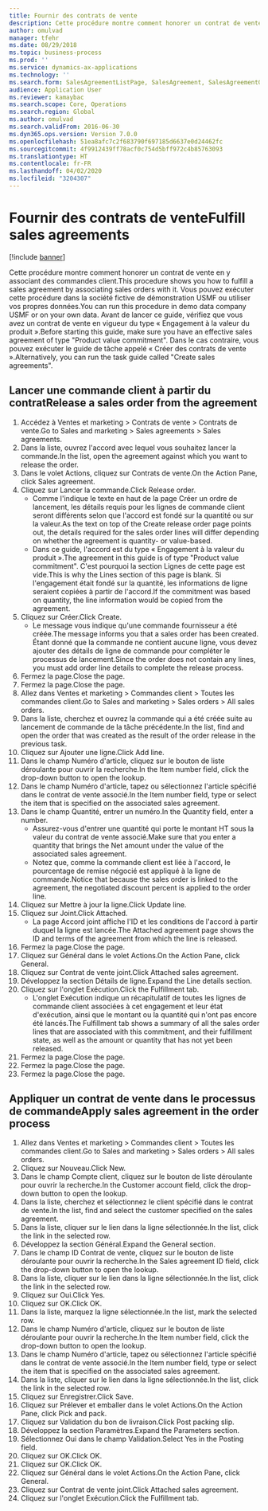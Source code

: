 ```yaml
---
title: Fournir des contrats de vente
description: Cette procédure montre comment honorer un contrat de vente en y associant des commandes client.
author: omulvad
manager: tfehr
ms.date: 08/29/2018
ms.topic: business-process
ms.prod: ''
ms.service: dynamics-ax-applications
ms.technology: ''
ms.search.form: SalesAgreementListPage, SalesAgreement, SalesAgreementGenerateReleaseOrder, SalesTableListPage, SalesTable, AgreementLine, SalesCreateOrder,  SalesEditLines
audience: Application User
ms.reviewer: kamaybac
ms.search.scope: Core, Operations
ms.search.region: Global
ms.author: omulvad
ms.search.validFrom: 2016-06-30
ms.dyn365.ops.version: Version 7.0.0
ms.openlocfilehash: 51ea8afc7c2f683790f697185d6637e0d24462fc
ms.sourcegitcommit: 4f9912439ff78acf0c754d5bff972c4b85763093
ms.translationtype: HT
ms.contentlocale: fr-FR
ms.lasthandoff: 04/02/2020
ms.locfileid: "3204307"
---
```

# <a name="fulfill-sales-agreements"></a><span data-ttu-id="fec0d-103">Fournir des contrats de vente</span><span class="sxs-lookup"><span data-stu-id="fec0d-103">Fulfill sales agreements</span></span>

[!include [banner](../../includes/banner.md)]

<span data-ttu-id="fec0d-104">Cette procédure montre comment honorer un contrat de vente en y associant des commandes client.</span><span class="sxs-lookup"><span data-stu-id="fec0d-104">This procedure shows you how to fulfill a sales agreement by associating sales orders with it.</span></span> <span data-ttu-id="fec0d-105">Vous pouvez exécuter cette procédure dans la société fictive de démonstration USMF ou utiliser vos propres données.</span><span class="sxs-lookup"><span data-stu-id="fec0d-105">You can run this procedure in demo data company USMF or on your own data.</span></span> <span data-ttu-id="fec0d-106">Avant de lancer ce guide, vérifiez que vous avez un contrat de vente en vigueur du type « Engagement à la valeur du produit ».</span><span class="sxs-lookup"><span data-stu-id="fec0d-106">Before starting this guide, make sure you have an effective sales agreement of type "Product value commitment".</span></span> <span data-ttu-id="fec0d-107">Dans le cas contraire, vous pouvez exécuter le guide de tâche appelé « Créer des contrats de vente ».</span><span class="sxs-lookup"><span data-stu-id="fec0d-107">Alternatively, you can run the task guide called "Create sales agreements".</span></span>  




## <a name="release-a-sales-order-from-the-agreement"></a><span data-ttu-id="fec0d-108">Lancer une commande client à partir du contrat</span><span class="sxs-lookup"><span data-stu-id="fec0d-108">Release a sales order from the agreement</span></span>
1. <span data-ttu-id="fec0d-109">Accédez à Ventes et marketing > Contrats de vente > Contrats de vente.</span><span class="sxs-lookup"><span data-stu-id="fec0d-109">Go to Sales and marketing > Sales agreements > Sales agreements.</span></span>
2. <span data-ttu-id="fec0d-110">Dans la liste, ouvrez l'accord avec lequel vous souhaitez lancer la commande.</span><span class="sxs-lookup"><span data-stu-id="fec0d-110">In the list, open the agreement against which you want to release the order.</span></span>
3. <span data-ttu-id="fec0d-111">Dans le volet Actions, cliquez sur Contrats de vente.</span><span class="sxs-lookup"><span data-stu-id="fec0d-111">On the Action Pane, click Sales agreement.</span></span>
4. <span data-ttu-id="fec0d-112">Cliquez sur Lancer la commande.</span><span class="sxs-lookup"><span data-stu-id="fec0d-112">Click Release order.</span></span>
    * <span data-ttu-id="fec0d-113">Comme l'indique le texte en haut de la page Créer un ordre de lancement, les détails requis pour les lignes de commande client seront différents selon que l'accord est fondé sur la quantité ou sur la valeur.</span><span class="sxs-lookup"><span data-stu-id="fec0d-113">As the text on top of the  Create release order page points out, the details required for the sales order lines will differ depending on whether the agreement is quantity- or value-based.</span></span>  
    * <span data-ttu-id="fec0d-114">Dans ce guide, l'accord est du type « Engagement à la valeur du produit ».</span><span class="sxs-lookup"><span data-stu-id="fec0d-114">The agreement in this guide is of type "Product value commitment".</span></span> <span data-ttu-id="fec0d-115">C'est pourquoi la section Lignes de cette page est vide.</span><span class="sxs-lookup"><span data-stu-id="fec0d-115">This is why the Lines section of this page is blank.</span></span> <span data-ttu-id="fec0d-116">Si l'engagement était fondé sur la quantité, les informations de ligne seraient copiées à partir de l'accord.</span><span class="sxs-lookup"><span data-stu-id="fec0d-116">If the commitment was based on quantity, the line information would be copied from the agreement.</span></span>  
5. <span data-ttu-id="fec0d-117">Cliquez sur Créer.</span><span class="sxs-lookup"><span data-stu-id="fec0d-117">Click Create.</span></span>
    * <span data-ttu-id="fec0d-118">Le message vous indique qu'une commande fournisseur a été créée.</span><span class="sxs-lookup"><span data-stu-id="fec0d-118">The message informs you that a sales order has been created.</span></span> <span data-ttu-id="fec0d-119">Étant donné que la commande ne contient aucune ligne, vous devez ajouter des détails de ligne de commande pour compléter le processus de lancement.</span><span class="sxs-lookup"><span data-stu-id="fec0d-119">Since the order does not contain any lines, you must add order line details to complete the release process.</span></span>   
6. <span data-ttu-id="fec0d-120">Fermez la page.</span><span class="sxs-lookup"><span data-stu-id="fec0d-120">Close the page.</span></span>
7. <span data-ttu-id="fec0d-121">Fermez la page.</span><span class="sxs-lookup"><span data-stu-id="fec0d-121">Close the page.</span></span>
8. <span data-ttu-id="fec0d-122">Allez dans Ventes et marketing > Commandes client > Toutes les commandes client.</span><span class="sxs-lookup"><span data-stu-id="fec0d-122">Go to Sales and marketing > Sales orders > All sales orders.</span></span>
9. <span data-ttu-id="fec0d-123">Dans la liste, cherchez et ouvrez la commande qui a été créée suite au lancement de commande de la tâche précédente.</span><span class="sxs-lookup"><span data-stu-id="fec0d-123">In the list, find and open the order that was created as the result of the order release in the previous task.</span></span>
10. <span data-ttu-id="fec0d-124">Cliquez sur Ajouter une ligne.</span><span class="sxs-lookup"><span data-stu-id="fec0d-124">Click Add line.</span></span>
11. <span data-ttu-id="fec0d-125">Dans le champ Numéro d'article, cliquez sur le bouton de liste déroulante pour ouvrir la recherche.</span><span class="sxs-lookup"><span data-stu-id="fec0d-125">In the Item number field, click the drop-down button to open the lookup.</span></span>
12. <span data-ttu-id="fec0d-126">Dans le champ Numéro d'article, tapez ou sélectionnez l'article spécifié dans le contrat de vente associé.</span><span class="sxs-lookup"><span data-stu-id="fec0d-126">In the Item number field, type or select the item that is specified on the associated sales agreement.</span></span>
13. <span data-ttu-id="fec0d-127">Dans le champ Quantité, entrer un numéro.</span><span class="sxs-lookup"><span data-stu-id="fec0d-127">In the Quantity field, enter a number.</span></span>
    * <span data-ttu-id="fec0d-128">Assurez-vous d'entrer une quantité qui porte le montant HT sous la valeur du contrat de vente associé.</span><span class="sxs-lookup"><span data-stu-id="fec0d-128">Make sure that you enter a quantity that brings the Net amount under the value of the associated sales agreement.</span></span>  
    * <span data-ttu-id="fec0d-129">Notez que, comme la commande client est liée à l'accord, le pourcentage de remise négocié est appliqué à la ligne de commande.</span><span class="sxs-lookup"><span data-stu-id="fec0d-129">Notice that because the sales order is linked to the agreement, the negotiated discount percent is applied to the order line.</span></span>  
14. <span data-ttu-id="fec0d-130">Cliquez sur Mettre à jour la ligne.</span><span class="sxs-lookup"><span data-stu-id="fec0d-130">Click Update line.</span></span>
15. <span data-ttu-id="fec0d-131">Cliquez sur Joint.</span><span class="sxs-lookup"><span data-stu-id="fec0d-131">Click Attached.</span></span>
    * <span data-ttu-id="fec0d-132">La page Accord joint affiche l'ID et les conditions de l'accord à partir duquel la ligne est lancée.</span><span class="sxs-lookup"><span data-stu-id="fec0d-132">The Attached agreement page shows the ID and terms of the agreement from which the line is released.</span></span>  
16. <span data-ttu-id="fec0d-133">Fermez la page.</span><span class="sxs-lookup"><span data-stu-id="fec0d-133">Close the page.</span></span>
17. <span data-ttu-id="fec0d-134">Cliquez sur Général dans le volet Actions.</span><span class="sxs-lookup"><span data-stu-id="fec0d-134">On the Action Pane, click General.</span></span>
18. <span data-ttu-id="fec0d-135">Cliquez sur Contrat de vente joint.</span><span class="sxs-lookup"><span data-stu-id="fec0d-135">Click Attached sales agreement.</span></span>
19. <span data-ttu-id="fec0d-136">Développez la section Détails de ligne.</span><span class="sxs-lookup"><span data-stu-id="fec0d-136">Expand the Line details section.</span></span>
20. <span data-ttu-id="fec0d-137">Cliquez sur l'onglet Exécution.</span><span class="sxs-lookup"><span data-stu-id="fec0d-137">Click the Fulfillment tab.</span></span>
    * <span data-ttu-id="fec0d-138">L'onglet Exécution indique un récapitulatif de toutes les lignes de commande client associées à cet engagement et leur état d'exécution, ainsi que le montant ou la quantité qui n'ont pas encore été lancés.</span><span class="sxs-lookup"><span data-stu-id="fec0d-138">The Fulfillment tab shows a summary of all the sales order lines that are associated with this commitment, and their fulfillment state, as well as the amount or quantity that has not yet been released.</span></span>   
21. <span data-ttu-id="fec0d-139">Fermez la page.</span><span class="sxs-lookup"><span data-stu-id="fec0d-139">Close the page.</span></span>
22. <span data-ttu-id="fec0d-140">Fermez la page.</span><span class="sxs-lookup"><span data-stu-id="fec0d-140">Close the page.</span></span>
23. <span data-ttu-id="fec0d-141">Fermez la page.</span><span class="sxs-lookup"><span data-stu-id="fec0d-141">Close the page.</span></span>

## <a name="apply-sales-agreement-in-the-order-process"></a><span data-ttu-id="fec0d-142">Appliquer un contrat de vente dans le processus de commande</span><span class="sxs-lookup"><span data-stu-id="fec0d-142">Apply sales agreement in the order process</span></span>
1. <span data-ttu-id="fec0d-143">Allez dans Ventes et marketing > Commandes client > Toutes les commandes client.</span><span class="sxs-lookup"><span data-stu-id="fec0d-143">Go to Sales and marketing > Sales orders > All sales orders.</span></span>
2. <span data-ttu-id="fec0d-144">Cliquez sur Nouveau.</span><span class="sxs-lookup"><span data-stu-id="fec0d-144">Click New.</span></span>
3. <span data-ttu-id="fec0d-145">Dans le champ Compte client, cliquez sur le bouton de liste déroulante pour ouvrir la recherche.</span><span class="sxs-lookup"><span data-stu-id="fec0d-145">In the Customer account field, click the drop-down button to open the lookup.</span></span>
4. <span data-ttu-id="fec0d-146">Dans la liste, cherchez et sélectionnez le client spécifié dans le contrat de vente.</span><span class="sxs-lookup"><span data-stu-id="fec0d-146">In the list, find and select the customer specified on the sales agreement.</span></span>
5. <span data-ttu-id="fec0d-147">Dans la liste, cliquer sur le lien dans la ligne sélectionnée.</span><span class="sxs-lookup"><span data-stu-id="fec0d-147">In the list, click the link in the selected row.</span></span>
6. <span data-ttu-id="fec0d-148">Développez la section Général.</span><span class="sxs-lookup"><span data-stu-id="fec0d-148">Expand the General section.</span></span>
7. <span data-ttu-id="fec0d-149">Dans le champ ID Contrat de vente, cliquez sur le bouton de liste déroulante pour ouvrir la recherche.</span><span class="sxs-lookup"><span data-stu-id="fec0d-149">In the Sales agreement ID field, click the drop-down button to open the lookup.</span></span>
8. <span data-ttu-id="fec0d-150">Dans la liste, cliquer sur le lien dans la ligne sélectionnée.</span><span class="sxs-lookup"><span data-stu-id="fec0d-150">In the list, click the link in the selected row.</span></span>
9. <span data-ttu-id="fec0d-151">Cliquez sur Oui.</span><span class="sxs-lookup"><span data-stu-id="fec0d-151">Click Yes.</span></span>
10. <span data-ttu-id="fec0d-152">Cliquez sur OK.</span><span class="sxs-lookup"><span data-stu-id="fec0d-152">Click OK.</span></span>
11. <span data-ttu-id="fec0d-153">Dans la liste, marquez la ligne sélectionnée.</span><span class="sxs-lookup"><span data-stu-id="fec0d-153">In the list, mark the selected row.</span></span>
12. <span data-ttu-id="fec0d-154">Dans le champ Numéro d'article, cliquez sur le bouton de liste déroulante pour ouvrir la recherche.</span><span class="sxs-lookup"><span data-stu-id="fec0d-154">In the Item number field, click the drop-down button to open the lookup.</span></span>
13. <span data-ttu-id="fec0d-155">Dans le champ Numéro d'article, tapez ou sélectionnez l'article spécifié dans le contrat de vente associé.</span><span class="sxs-lookup"><span data-stu-id="fec0d-155">In the Item number field, type or select the item that is specified on the associated sales agreement.</span></span>
14. <span data-ttu-id="fec0d-156">Dans la liste, cliquer sur le lien dans la ligne sélectionnée.</span><span class="sxs-lookup"><span data-stu-id="fec0d-156">In the list, click the link in the selected row.</span></span>
15. <span data-ttu-id="fec0d-157">Cliquez sur Enregistrer.</span><span class="sxs-lookup"><span data-stu-id="fec0d-157">Click Save.</span></span>
16. <span data-ttu-id="fec0d-158">Cliquez sur Prélever et emballer dans le volet Actions.</span><span class="sxs-lookup"><span data-stu-id="fec0d-158">On the Action Pane, click Pick and pack.</span></span>
17. <span data-ttu-id="fec0d-159">Cliquez sur Validation du bon de livraison.</span><span class="sxs-lookup"><span data-stu-id="fec0d-159">Click Post packing slip.</span></span>
18. <span data-ttu-id="fec0d-160">Développez la section Paramètres.</span><span class="sxs-lookup"><span data-stu-id="fec0d-160">Expand the Parameters section.</span></span>
19. <span data-ttu-id="fec0d-161">Sélectionnez Oui dans le champ Validation.</span><span class="sxs-lookup"><span data-stu-id="fec0d-161">Select Yes in the Posting field.</span></span>
20. <span data-ttu-id="fec0d-162">Cliquez sur OK.</span><span class="sxs-lookup"><span data-stu-id="fec0d-162">Click OK.</span></span>
21. <span data-ttu-id="fec0d-163">Cliquez sur OK.</span><span class="sxs-lookup"><span data-stu-id="fec0d-163">Click OK.</span></span>
22. <span data-ttu-id="fec0d-164">Cliquez sur Général dans le volet Actions.</span><span class="sxs-lookup"><span data-stu-id="fec0d-164">On the Action Pane, click General.</span></span>
23. <span data-ttu-id="fec0d-165">Cliquez sur Contrat de vente joint.</span><span class="sxs-lookup"><span data-stu-id="fec0d-165">Click Attached sales agreement.</span></span>
24. <span data-ttu-id="fec0d-166">Cliquez sur l'onglet Exécution.</span><span class="sxs-lookup"><span data-stu-id="fec0d-166">Click the Fulfillment tab.</span></span>

